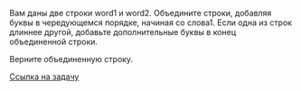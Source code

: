 Вам даны две строки word1 и word2. Объедините строки, добавляя буквы в чередующемся порядке, начиная со слова1. Если одна из строк длиннее другой, добавьте дополнительные буквы в конец объединенной строки.

Верните объединенную строку.

[Ссылка на задачу](https://leetcode.com/problems/merge-strings-alternately/?envType=study-plan-v2&envId=leetcode-75)
